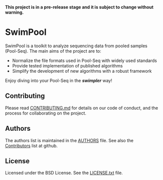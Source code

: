 **This project is in a pre-release stage and it is subject to change without warning.**

# SwimPool

SwimPool is a toolkit to analyze sequencing data from pooled samples (Pool-Seq).
The main aims of the project are to:

* Normalize the file formats used in Pool-Seq with widely used standards
* Provide tested implementation of published algorithms
* Simplify the development of new algorithms with a robust framework

Enjoy diving into your Pool-Seq in the _**swimpler**_ way!

## Contributing

Please read [CONTRIBUTING.md](https://github.com/bioinformagik/swimpool/blob/master/CONTRIBUTING.md) for details on our code of conduct, and the process for collaborating on the project.

## Authors

The authors list is maintained in the [AUTHORS](https://github.com/bioinformagik/swimpool/blob/master/AUTHORS) file.
See also the [Contributors](https://github.com/bioinformagik/swimpool/graphs/contributors) list at github.

## License

Licensed under the BSD License. See the [LICENSE.txt](https://github.com/bioinformagik/swimpool/blob/master/LICENSE.txt) file.
